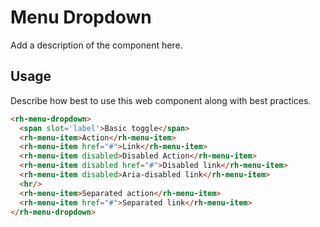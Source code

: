 # Menu Dropdown
Add a description of the component here.

## Usage
Describe how best to use this web component along with best practices.

```html
<rh-menu-dropdown>
  <span slot='label'>Basic toggle</span>
  <rh-menu-item>Action</rh-menu-item>
  <rh-menu-item href="#">Link</rh-menu-item>
  <rh-menu-item disabled>Disabled Action</rh-menu-item>
  <rh-menu-item disabled href="#">Disabled link</rh-menu-item>
  <rh-menu-item disabled>Aria-disabled link</rh-menu-item>
  <hr/>
  <rh-menu-item>Separated action</rh-menu-item>
  <rh-menu-item href="#">Separated link</rh-menu-item>
</rh-menu-dropdown>
```
